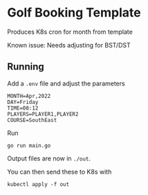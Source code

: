 # Golf Booking Template

Produces K8s cron for month from template

Known issue: Needs adjusting for BST/DST

## Running
Add a `.env` file and adjust the parameters
```
MONTH=Apr,2022
DAY=Friday
TIME=08:12
PLAYERS=PLAYER1,PLAYER2
COURSE=SouthEast
```

Run
```
go run main.go
```

Output files are now in `./out`.

You can then send these to K8s with
```
kubectl apply -f out
```
